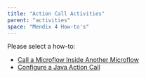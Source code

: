 ```yaml
---
title: "Action Call Activities"
parent: "activities"
space: "Mendix 4 How-to's"
---
```

Please select a how-to:

*   [Call a Microflow Inside Another Microflow](call-a-microflow-inside-another-microflow)
*   [Configure a Java Action Call](configure-a-java-action-call)
